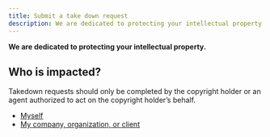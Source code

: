 ```yaml
---
title: Submit a take down request
description: We are dedicated to protecting your intellectual property.
---
```


**We are dedicated to protecting your intellectual property.**

## Who is impacted?

Takedown requests should only be completed by the copyright holder or an agent authorized to act on the copyright holder’s behalf.

- [Myself](#myself)
- [My company, organization, or client](#my-company-organization-or-client)
